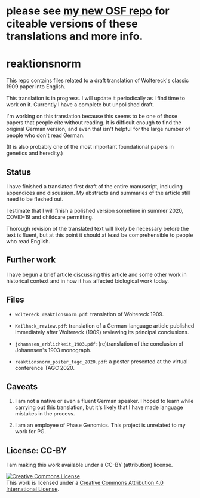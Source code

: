 # please see [my new OSF repo](https://osf.io/63xmr/) for citeable versions of these translations and more info.

# reaktionsnorm

This repo contains files related to a draft translation of Woltereck's classic 1909 paper into English. 

This translation is in progress. I will update it periodically as I find time to work on it. Currently I have a complete but unpolished draft. 

I'm working on this translation because this seems to be one of those papers that people cite without reading. It is difficult enough to find the original German version, and even that isn't helpful for the large number of people who don't read German.

(It is also probably one of the most important foundational papers in genetics and heredity.)

## Status
I have finished a translated first draft of the entire manuscript, including appendices and discussion. My abstracts and summaries of the article still need to be fleshed out. 

I estimate that I will finish a polished version sometime in summer 2020, COVID-19 and childcare permitting.

Thorough revision of the translated text will likely be necessary before the text is fluent, but at this point it should at least be comprehensible to people who read English.

## Further work
I have begun a brief article discussing this article and some other work in historical context and in how it has affected biological work today.

## Files

* `woltereck_reaktionsnorm.pdf`: translation of Woltereck 1909.

* `Keilhack_review.pdf`: translation of a German-language article published immediately after Woltereck (1909) reviewing its principal conclusions.

* `johannsen_erblichkeit_1903.pdf`: (re)translation of the conclusion of Johannsen's 1903 monograph.

* `reaktionsnorm_poster_tagc_2020.pdf`: a poster presented at the virtual conference TAGC 2020.

## Caveats

1. I am not a native or even a fluent German speaker. I hoped to learn while carrying out this translation, but it's likely that I have made language mistakes in the process.

2. I am an employee of Phase Genomics. This project is unrelated to my work for PG.

## License: CC-BY
I am making this work available under a CC-BY (attribution) license.

<a rel="license" href="http://creativecommons.org/licenses/by/4.0/"><img alt="Creative Commons License" style="border-width:0" src="https://i.creativecommons.org/l/by/4.0/88x31.png" /></a><br />This work is licensed under a <a rel="license" href="http://creativecommons.org/licenses/by/4.0/">Creative Commons Attribution 4.0 International License</a>.

